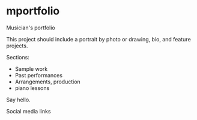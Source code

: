 # mportfolio
Musician's portfolio

This project should include a portrait by photo or drawing, bio, and feature projects. 

Sections: 
* Sample work
* Past performances
* Arrangements, production
* piano lessons

Say hello. 

Social media links 
